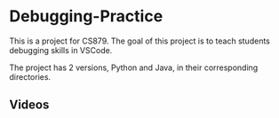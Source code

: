 # Debugging-Practice

This is a project for CS879. The goal of this project is to teach students debugging skills in VSCode.

The project has 2 versions, Python and Java, in their corresponding directories.

## Videos
